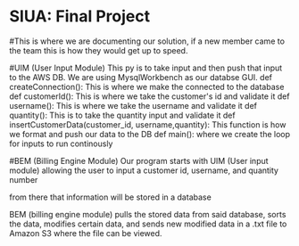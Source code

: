 # SIUA: Final Project
#This is where we are documenting our solution, if a new member came to the team this is how they would get up to speed.




#UIM (User Input Module)
This py is to take input and then push that input to the AWS DB. We are using MysqlWorkbench as our databse GUI.
    def createConnection(): This is where we make the connected to the database
    def customerId(): This is where we take the customer's id and validate it
    def username(): This is where we take the username and validate it
    def quantity(): This is to take the quantity input and validate it
    def insertCustomerData(customer_id, username,quantity): This function is how we format and push our data to the DB
    def main(): where we create the loop for inputs to run continously 



#BEM (Billing Engine Module)
Our program starts with UIM (User input module) allowing the user to input a customer id, username, and quantity number

from there that information will be stored in a database

BEM (billing engine module) pulls the stored data from said database, sorts the data, modifies certain data, and sends new modified data in a .txt file to Amazon S3 where the file can be viewed.


